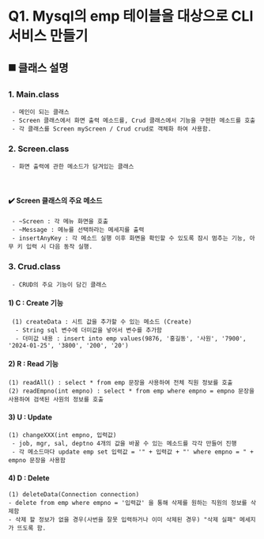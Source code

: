 # Q1. Mysql의 emp 테이블을 대상으로 CLI 서비스 만들기

## ◼️ 클래스 설명

### 1. Main.class
     - 메인이 되는 클래스
     - Screen 클래스에서 화면 출력 메소드를, Crud 클래스에서 기능을 구현한 메소드를 호출
     - 각 클래스를 Screen myScreen / Crud crud로 객체화 하여 사용함.


### 2. Screen.class
     - 화면 출력에 관한 메소드가 담겨있는 클래스
<br>

#### ✔️ Screen 클래스의 주요 메소드
     - ~Screen : 각 메뉴 화면을 호출
     - ~Message : 메뉴를 선택하라는 메세지를 출력
     - insertAnyKey : 각 메소드 실행 이후 화면을 확인할 수 있도록 잠시 멈추는 기능, 아무 키 입력 시 다음 동작 실행.


### 3. Crud.class
     - CRUD의 주요 기능이 담긴 클래스
#### 1) C : Create 기능
     (1) createData : 시트 값을 추가할 수 있는 메소드 (Create)
      - String sql 변수에 더미값을 넣어서 변수를 추가함
      - 더미값 내용 : insert into emp values(9876, '홍길동', '사원', '7900', '2024-01-25', '3800', '200', '20')
     
#### 2) R : Read 기능
    (1) readAll() : select * from emp 문장을 사용하여 전체 직원 정보를 호출
    (2) readEmpno(int empno) : select * from emp where empno = empno 문장을 사용하여 검색된 사원의 정보를 호출


#### 3) U : Update
    (1) changeXXX(int empno, 입력값)
     - job, mgr, sal, deptno 4개의 값을 바꿀 수 있는 메소드를 각각 만들어 진행
     - 각 메소드마다 update emp set 입력값 = '" + 입력값 + "' where empno = " + empno 문장을 사용함

#### 4) D : Delete
    (1) deleteData(Connection connection)
	- delete from emp where empno = '입력값' 을 통해 삭제를 원하는 직원의 정보를 삭제함
    - 삭제 할 정보가 없을 경우(사번을 잘못 입력하거나 이미 삭제된 경우) "삭제 실패" 메세지가 뜨도록 함.

